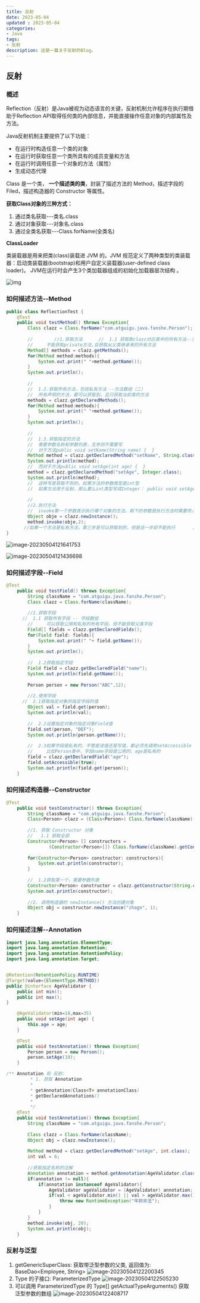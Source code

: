 ```yaml
---
title: 反射
date: 2023-05-04
updated : 2023-05-04
categories: 
- Java
tags: 
- 反射
description: 这是一篇关于反射的Blog。
---
```


## 反射

### 概述

Reflection（反射）是Java被视为动态语言的关键，反射机制允许程序在执行期借助于Reflection API取得任何类的內部信息，并能直接操作任意对象的内部属性及方法。

Java反射机制主要提供了以下功能：

- 在运行时构造任意一个类的对象
- 在运行时获取任意一个类所具有的成员变量和方法
- 在运行时调用任意一个对象的方法（属性）
- 生成动态代理

Class 是一个类， **一个描述类的类**，封装了描述方法的 Method，描述字段的 Filed，描述构造器的 Constructor 等属性。

 **获取Class对象的三种方式：**

1. 通过类名获取---类名.class
2. 通过对象获取---对象名.class
3. 通过全类名获取---Class.forName(全类名)

**ClassLoader**

类装载器是用来把类(class)装载进 JVM 的。JVM 规范定义了两种类型的类装载器：启动类装载器(bootstrap)和用户自定义装载器(user-defined class loader)。 JVM在运行时会产生3个类加载器组成的初始化加载器层次结构 。

![img](反射/181711178455.jpg)

### 如何描述方法--Method

```java
public class ReflectionTest {
    @Test
    public void testMethod() throws Exception{
        Class clazz = Class.forName("com.atguigu.java.fanshe.Person");
        
        //        //1.获取方法      //  1.1 获取取clazz对应类中的所有方法--方法数组（一）
        //     不能获取private方法,且获取从父类继承来的所有方法
        Method[] methods = clazz.getMethods();
        for(Method method:methods){
            System.out.print(" "+method.getName());
        }
        System.out.println();
        
        //
        //  1.2.获取所有方法，包括私有方法 --方法数组（二）
        //  所有声明的方法，都可以获取到，且只获取当前类的方法
        methods = clazz.getDeclaredMethods();
        for(Method method:methods){
            System.out.print(" "+method.getName());
        }
        System.out.println();
        
        //
        //  1.3.获取指定的方法
        //  需要参数名称和参数列表，无参则不需要写
        //  对于方法public void setName(String name) {  }
        Method method = clazz.getDeclaredMethod("setName", String.class);
        System.out.println(method);
        //  而对于方法public void setAge(int age) {  }
        method = clazz.getDeclaredMethod("setAge", Integer.class);
        System.out.println(method);
        //  这样写是获取不到的，如果方法的参数类型是int型
        //  如果方法用于反射，那么要么int类型写成Integer： public void setAge(Integer age) {  }　　　　 //  要么获取方法的参数写成int.class
        
        //
        //2.执行方法
        //  invoke第一个参数表示执行哪个对象的方法，剩下的参数是执行方法时需要传入的参数
        Object obje = clazz.newInstance();
        method.invoke(obje,2);
　　　　//如果一个方法是私有方法，第三步是可以获取到的，但是这一步却不能执行　　　　//私有方法的执行，必须在调用invoke之前加上一句method.setAccessible（true）;    }
}
```

![image-20230504121641753](反射/image-20230504121641753.png)

![image-20230504121436698](反射/image-20230504121436698.png)

### 如何描述字段--Field

```java
@Test
    public void testField() throws Exception{
        String className = "com.atguigu.java.fanshe.Person";        
        Class clazz = Class.forName(className); 
        
        //1.获取字段
      //  1.1 获取所有字段 -- 字段数组
        //     可以获取公用和私有的所有字段，但不能获取父类字段
        Field[] fields = clazz.getDeclaredFields();
        for(Field field: fields){
            System.out.print(" "+ field.getName());
        }
        System.out.println();
        
        //  1.2获取指定字段
        Field field = clazz.getDeclaredField("name");
        System.out.println(field.getName());
        
        Person person = new Person("ABC",12);
        
        //2.使用字段
      //  2.1获取指定对象的指定字段的值
        Object val = field.get(person);
        System.out.println(val);
        
        //  2.2设置指定对象的指定对象Field值
        field.set(person, "DEF");
        System.out.println(person.getName());
        
        //  2.3如果字段是私有的，不管是读值还是写值，都必须先调用setAccessible（true）方法
        //     比如Person类中，字段name字段是公用的，age是私有的
        field = clazz.getDeclaredField("age");
        field.setAccessible(true);
        System.out.println(field.get(person));        
    }
```

### 如何描述构造器--Constructor

```java
@Test
    public void testConstructor() throws Exception{
        String className = "com.atguigu.java.fanshe.Person";
        Class<Person> clazz = (Class<Person>) Class.forName(className);
        
        //1. 获取 Constructor 对象
        //   1.1 获取全部
        Constructor<Person> [] constructors = 
                (Constructor<Person>[]) Class.forName(className).getConstructors();
        
        for(Constructor<Person> constructor: constructors){
            System.out.println(constructor); 
        }
        
        //  1.2获取某一个，需要参数列表
        Constructor<Person> constructor = clazz.getConstructor(String.class, int.class);
        System.out.println(constructor); 
        
        //2. 调用构造器的 newInstance() 方法创建对象
        Object obj = constructor.newInstance("zhagn", 1);                
    }
```

### 如何描述注解--Annotation

```java
import java.lang.annotation.ElementType;
import java.lang.annotation.Retention;
import java.lang.annotation.RetentionPolicy;
import java.lang.annotation.Target;


@Retention(RetentionPolicy.RUNTIME)
@Target(value={ElementType.METHOD})
public @interface AgeValidator {
    public int min();
    public int max();
}
```

```java
	@AgeValidator(min=18,max=35)
    public void setAge(int age) {
        this.age = age;
    }
```

```java
	@Test
    public void testAnnotation() throws Exception{
        Person person = new Person();    
        person.setAge(10);
    }
```

```java
/** Annotation 和 反射:
         * 1. 获取 Annotation
         * 
         * getAnnotation(Class<T> annotationClass) 
         * getDeclaredAnnotations() 
         * 
         */
    @Test
    public void testAnnotation() throws Exception{
        String className = "com.atguigu.java.fanshe.Person";
        
        Class clazz = Class.forName(className);
        Object obj = clazz.newInstance();    
        
        Method method = clazz.getDeclaredMethod("setAge", int.class);
        int val = 6;
        
        //获取指定名称的注解
        Annotation annotation = method.getAnnotation(AgeValidator.class);
        if(annotation != null){
            if(annotation instanceof AgeValidator){
                AgeValidator ageValidator = (AgeValidator) annotation;                
                if(val < ageValidator.min() || val > ageValidator.max()){
                    throw new RuntimeException("年龄非法");
                }
            }
        }        
        method.invoke(obj, 20);
        System.out.println(obj);          
    }
```

### 反射与泛型

1. getGenericSuperClass: 获取带泛型参数的父类, 返回值为: BaseDao<Employee, String>
   ![image-20230504122200345](反射/image-20230504122200345.png)
2. Type 的子接口: ParameterizedType
   ![image-20230504122505230](反射/image-20230504122505230.png)
3. 可以调用 ParameterizedType 的 Type[] getActualTypeArguments() 获取泛型参数的数组
   ![image-20230504122408717](反射/image-20230504122408717.png)